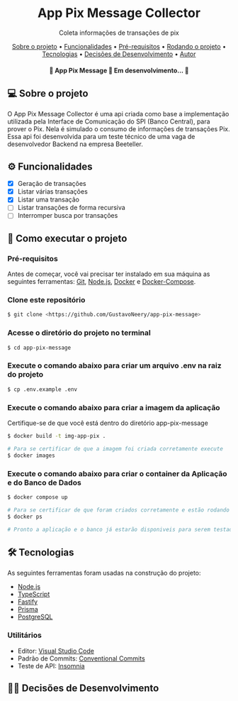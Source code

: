 <h1 align="center">App Pix Message Collector</h1>
<p align="center">Coleta informações de transações de pix</p>
<p align="center">
 <a href="#sobre">Sobre o projeto</a> •
 <a href="#funcionalidades">Funcionalidades</a> •
 <a href="#pre-requisitos">Pré-requisitos</a> • 
 <a href="#execuacao">Rodando o projeto</a> • 
 <a href="#tecnologias">Tecnologias</a> • 
 <a href="#development-decisions">Decisões de Desenvolvimento</a> • 
 <a href="#autor">Autor</a>
</p>
<h4 align="center"> 
	🚧  App Pix Message 🚀 Em desenvolvimento...  🚧
</h4>

## 💻 Sobre o projeto

O App Pix Message Collector é uma api criada como base a implementação utilizada pela Interface de Comunicação do SPI (Banco Central), para prover o Pix. Nela é simulado o consumo de informações de transações Pix. Essa api foi desenvolvida para um teste técnico de uma vaga de desenvolvedor Backend na empresa Beeteller.

## ⚙️ Funcionalidades

- [x] Geração de transações
- [x] Listar várias transações
- [x] Listar uma transação
- [ ] Listar transações de forma recursiva
- [ ] Interromper busca por transações

## 🚀 Como executar o projeto

### Pré-requisitos

Antes de começar, você vai precisar ter instalado em sua máquina as seguintes ferramentas:
[Git](https://git-scm.com), [Node.js](https://nodejs.org/en/), [Docker](https://www.docker.com/) e [Docker-Compose](https://docs.docker.com/compose/).

### Clone este repositório

```bash
$ git clone <https://github.com/GustavoNeery/app-pix-message>
```

### Acesse o diretório do projeto no terminal

```bash
$ cd app-pix-message
```

### Execute o comando abaixo para criar um arquivo .env na raiz do projeto

```bash
$ cp .env.example .env
```

### Execute o comando abaixo para criar a imagem da aplicação

Certifique-se de que você está dentro do diretório app-pix-message

```bash
$ docker build -t img-app-pix .

# Para se certificar de que a imagem foi criada corretamente execute
$ docker images
```

### Execute o comando abaixo para criar o container da Aplicação e do Banco de Dados

```bash
$ docker compose up

# Para se certificar de que foram criados corretamente e estão rodando execute
$ docker ps

# Pronto a aplicação e o banco já estarão disponiveis para serem testados porta:3000 - http://localhost:3000/
```

## 🛠 Tecnologias

As seguintes ferramentas foram usadas na construção do projeto:

- [Node.js](https://nodejs.org/en/)
- [TypeScript](https://www.typescriptlang.org/)
- [Fastify](https://fastify.dev/)
- [Prisma](https://www.prisma.io/docs/getting-started)
- [PostgreSQL](https://www.postgresql.org/)

### Utilitários

- Editor: [Visual Studio Code](https://code.visualstudio.com/)
- Padrão de Commits: [Conventional Commits](https://conventionalcommits.org/en/v1.0.0/)
- Teste de API: [Insomnia](https://insomnia.rest/)

## 👨‍💻 Decisões de Desenvolvimento

